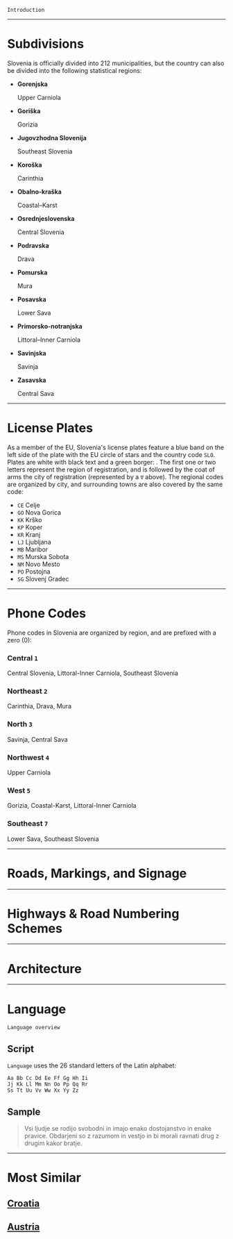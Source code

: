 `Introduction`

---

# Subdivisions

Slovenia is officially divided into 212 municipalities, but the country can also be divided into the following statistical regions:

- **Gorenjska**

  Upper Carniola

- **Goriška**

  Gorizia

- **Jugovzhodna Slovenija**

  Southeast Slovenia

- **Koroška**

  Carinthia

- **Obalno-kraška**

  Coastal–Karst

- **Osrednjeslovenska**

  Central Slovenia

- **Podravska**

  Drava

- **Pomurska**

  Mura

- **Posavska**

  Lower Sava

- **Primorsko-notranjska**

  Littoral–Inner Carniola

- **Savinjska**

  Savinja

- **Zasavska**

  Central Sava

<CountryMap code="SVN" scale="12000" />

---

# License Plates

As a member of the EU, Slovenia's license plates feature a blue band on the left side of the plate with the EU circle of stars and the country code `SLO`. Plates are white with black text and a green borger: <LicensePlate style="eu" code="SLO" format="AB∇123-CD" border="lightgreen"/>. The first one or two letters represent the region of registration, and is followed by the coat of arms the city of registration (represented by a `∇` above). The regional codes are organized by city, and surrounding towns are also covered by the same code:

- `CE` Celje
- `GO` Nova Gorica
- `KK` Krško
- `KP` Koper
- `KR` Kranj
- `LJ` Ljubljana
- `MB` Maribor
- `MS` Murska Sobota
- `NM` Novo Mesto
- `PO` Postojna
- `SG` Slovenj Gradec

---

# Phone Codes

Phone codes in Slovenia are organized by region, and are prefixed with a zero (0):

### Central `1`

Central Slovenia,
Littoral-Inner Carniola,
Southeast Slovenia

### Northeast `2`

Carinthia,
Drava,
Mura

### North `3`

Savinja,
Central Sava

### Northwest `4`

Upper Carniola

### West `5`

Gorizia,
Coastal-Karst,
Littoral-Inner Carniola

### Southeast `7`

Lower Sava,
Southeast Slovenia

---

# Roads, Markings, and Signage

---

# Highways & Road Numbering Schemes

---

# Architecture

---

# Language

`Language overview`

## Script

`Language` uses the 26 standard letters of the Latin alphabet:

```
Aa Bb Cc Dd Ee Ff Gg Hh Ii
Jj Kk Ll Mm Nn Oo Pp Qq Rr
Ss Tt Uu Vv Ww Xx Yy Zz
```

## Sample

> Vsi ljudje se rodijo svobodni in imajo enako dostojanstvo in enake pravice. Obdarjeni so z razumom in vestjo in bi morali ravnati drug z drugim kakor bratje.

---

# Most Similar

## [Croatia](/countries/HRV)

## [Austria](/countries/AUT)
